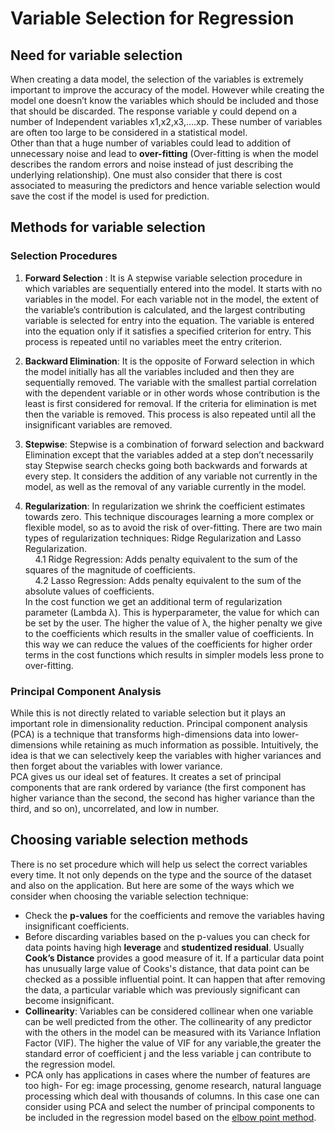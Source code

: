 # Variable Selection for Regression

## Need for variable selection
When creating a data model, the selection of the variables is extremely important to improve the accuracy of the model. However while creating the model one doesn’t know the variables which should be included and those that should be discarded. The response variable y could depend on a number of Independent variables x1,x2,x3,….xp. These number of variables are often too large to be considered in a statistical model.  
Other than that a huge number of variables could lead to addition of unnecessary noise and lead to **over-fitting** (Over-fitting is when the model describes the random errors and noise instead of just describing the underlying relationship). One must also consider that there is cost associated to measuring the predictors and hence variable selection would save the cost if the model is used for prediction.

## Methods for variable selection  
### Selection Procedures  

1. **Forward Selection** : It is A stepwise variable selection procedure in which variables are sequentially entered into the model. It starts with no variables in the model. For each variable not in the model, the extent of the variable’s contribution is calculated, and the largest contributing variable is selected for entry into the equation. The variable is entered into the equation only if it satisfies a specified criterion for entry. This process is repeated until no variables meet the entry criterion.

2. **Backward Elimination**: It is the opposite of Forward selection in which the model initially has all the variables included and then they are sequentially removed. The variable with the smallest partial correlation with the dependent variable or in other words whose contribution is the least is first considered for removal. If the criteria for elimination is met then the variable is removed. This process is also repeated until all the insignificant variables are removed.

3. **Stepwise**: Stepwise is a combination of forward selection and backward Elimination except that the variables added at a step don’t necessarily stay Stepwise search checks going both backwards and forwards at every step. It considers the addition of any variable not currently in the model, as well as the removal of any variable currently in the model.

4. **Regularization**: In regularization we shrink the coefficient estimates towards zero. This technique discourages learning a more complex or flexible model, so as to avoid the risk of over-fitting. There are two main types of regularization techniques: Ridge Regularization and Lasso Regularization.  
&nbsp;&nbsp;&nbsp;&nbsp;4.1 Ridge Regression: Adds penalty equivalent to the sum of the squares of the magnitude of coefficients.  
&nbsp;&nbsp;&nbsp;&nbsp;4.2 Lasso Regression: Adds penalty equivalent to the sum of the absolute values of coefficients.   
In the cost function we get an additional term of regularization parameter (Lambda λ). This is hyperparameter, the value for which can be set by the user. The higher the value of λ, the higher penalty we give to the coefficients which results in the smaller value of coefficients. In this way we can reduce the values of the coefficients for higher order terms in the cost functions which results in simpler models less prone to over-fitting.

### Principal Component Analysis
While this is not directly related to variable selection but it plays an important role in dimensionality reduction. Principal component analysis (PCA) is a technique that transforms high-dimensions data into lower-dimensions while retaining as much information as possible. Intuitively, the idea is that we can selectively keep the variables with higher variances and then forget about the variables with lower variance.  
PCA gives us our ideal set of features. It creates a set of principal components that are rank ordered by variance (the first component has higher variance than the second, the second has higher variance than the third, and so on), uncorrelated, and low in number.  

## Choosing variable selection methods
There is no set procedure which will help us select the correct variables every time. It not only depends on the type and the source of the dataset and also on the application. But here are some of the ways which we consider when choosing the variable selection technique:  
- Check the **p-values** for the coefficients and remove the variables having insignificant coefficients.  
- Before discarding variables based on the p-values you can check for data points having high **leverage** and **studentized residual**. Usually **Cook’s Distance** provides a good measure of it. If a particular data point has unusually large value of Cooks's distance, that data point can be checked as a possible influential point. It can happen that after removing the data, a particular variable which was previously significant can become insignificant.  
- **Collinearity**: Variables can be considered collinear when one variable can be well predicted from the other. The collinearity of any predictor with the others in the model can be measured with its Variance Inflation Factor (VIF). The higher the value of VIF for any variable,the greater the standard error of coefficient j and the less variable j can contribute to the regression model.
- PCA only has applications in cases where the number of features are too high- For eg: image processing, genome research, natural language processing which deal with thousands of columns. In this case one can consider using PCA and select the number of principal components to be included in the regression model based on the [elbow point method](https://sanchitamangale12.medium.com/scree-plot-733ed72c8608).